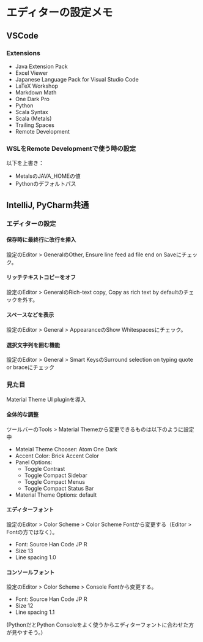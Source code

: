 # エディターの設定メモ

## VSCode

### Extensions

- Java Extension Pack
- Excel Viewer
- Japanese Language Pack for Visual Studio Code
- LaTeX Workshop
- Markdown Math
- One Dark Pro
- Python
- Scala Syntax
- Scala (Metals)
- Trailing Spaces
- Remote Development

### WSLをRemote Developmentで使う時の設定

以下を上書き：

- MetalsのJAVA_HOMEの値
- Pythonのデフォルトパス


## IntelliJ, PyCharm共通

### エディターの設定

#### 保存時に最終行に改行を挿入

設定のEditor > GeneralのOther, Ensure line feed ad file end on Saveにチェック。

#### リッチテキストコピーをオフ

設定のEditor > GeneralのRich-text copy, Copy as rich text by defaultのチェックを外す。

#### スペースなどを表示

設定のEditor > General > AppearanceのShow Whitespacesにチェック。

#### 選択文字列を囲む機能

設定のEditor > General > Smart KeysのSurround selection on typing quote or braceにチェック

### 見た目

Material Theme UI pluginを導入

#### 全体的な調整

ツールバーのTools > Material Themeから変更できるものは以下のように設定中

- Mateial Theme Chooser: Atom One Dark
- Accent Color: Brick Accent Color
- Panel Options:
    - Toggle Contrast
    - Toggle Compact Sidebar
    - Toggle Compact Menus
    - Toggle Compact Status Bar
- Material Theme Options: default


#### エディターフォント

設定のEditor > Color Scheme > Color Scheme Fontから変更する（Editor > Fontの方ではなく）。

- Font: Source Han Code JP R
- Size 13
- Line spacing 1.0


#### コンソールフォント

設定のEditor > Color Scheme > Console Fontから変更する。

- Font: Source Han Code JP R
- Size 12
- Line spacing 1.1

(PythonだとPython Consoleをよく使うからエディターフォントに合わせた方が見やすそう。)
